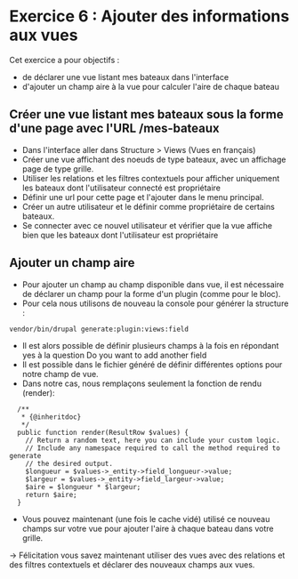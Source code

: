 # Exercice 6 : Ajouter des informations aux vues

Cet exercice a pour objectifs :
* de déclarer une vue listant mes bateaux dans l'interface
* d'ajouter un champ aire à la vue pour calculer l'aire de chaque bateau


## Créer une vue listant mes bateaux sous la forme d'une page avec l'URL /mes-bateaux
* Dans l'interface aller dans Structure > Views (Vues en français)
* Créer une vue affichant des noeuds de type bateaux, avec un affichage page de type grille.
* Utiliser les relations et les filtres contextuels pour afficher uniquement les bateaux dont l'utilisateur connecté est propriétaire
* Définir une url pour cette page et l'ajouter dans le menu principal.
* Créer un autre utilisateur et le définir comme propriétaire de certains bateaux.
* Se connecter avec ce nouvel utilisateur et vérifier que la vue affiche bien que les bateaux dont l'utilisateur est propriétaire

## Ajouter un champ aire

* Pour ajouter un champ au champ disponible dans vue, il est nécessaire de déclarer un champ pour la forme d'un plugin (comme pour le bloc).
* Pour cela nous utilisons de nouveau la console pour générer la structure :
```
vendor/bin/drupal generate:plugin:views:field 
```
* Il est alors possible de définir plusieurs champs à la fois en répondant yes à la question Do you want to add another field
* Il est possible dans le fichier généré de définir différentes options pour notre champ de vue.
* Dans notre cas, nous remplaçons seulement la fonction de rendu (render):
```
  /**
   * {@inheritdoc}
   */
  public function render(ResultRow $values) {
    // Return a random text, here you can include your custom logic.
    // Include any namespace required to call the method required to generate
    // the desired output.
    $longueur = $values->_entity->field_longueur->value;
    $largeur = $values->_entity->field_largeur->value;
    $aire = $longueur * $largeur;
    return $aire;
  }
```
* Vous pouvez maintenant (une fois le cache vidé) utilisé ce nouveau champs sur votre vue pour ajouter l'aire à chaque bateau dans votre grille.

-> Félicitation vous savez maintenant utiliser des vues avec des relations et des filtres contextuels et déclarer des nouveaux champs aux vues.